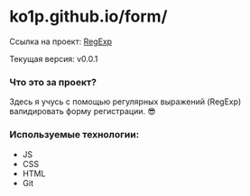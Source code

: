 # ko1p.github.io/form/

Ссылка на проект: [RegExp](https://ko1p.github.io/form/ "Валидация формы регулярными выражениями")

Текущая версия: v0.0.1

### Что это за проект?

Здесь я учусь с помощью регулярных выражений (RegExp) валидировать форму регистрации. :sunglasses:

###  Используемые технологии:
- JS
- CSS
- HTML
- Git
